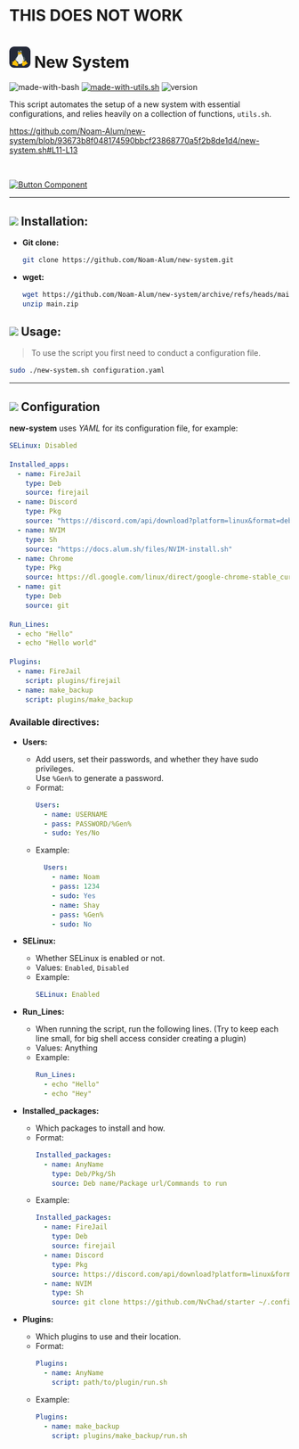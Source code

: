 # THIS DOES NOT WORK

# <img src="https://github.com/tandpfun/skill-icons/raw/main/icons/Linux-Dark.svg" width="38" style="max-width: 100%;"> New System
![made-with-bash](https://img.shields.io/badge/Made%20with-Bash-blue?style=plastic&labelColor=%237b7b7b&color=%23003972)
[![made-with-utils.sh](https://img.shields.io/badge/Made%20with-utils.sh-blue?style=plastic&labelColor=%237b7b7b&color=%23003972)](https://github.com/Noam-Alum/utils.sh)
![version](https://img.shields.io/badge/Version-1.0.0-blue?style=plastic&labelColor=%2390ee90&color=%23003972)

This script automates the setup of a new system with essential configurations, and relies heavily on a collection of functions, `utils.sh`.

https://github.com/Noam-Alum/new-system/blob/93673b8f048174590bbcf23868770a5f2b8de1d4/new-system.sh#L11-L13

<br>

[![Button Component](https://readme-components.vercel.app/api?component=button&text=Go-to-utils.sh)](https://github.com/Noam-Alum/utils.sh)

---

##  <img src="https://cdn.iconscout.com/icon/premium/png-256-thumb/install-1462529-1238097.png?f=webp&w=256" width="24" style="max-width: 100%;"> Installation:

- **Git clone:**
  ```sh
  git clone https://github.com/Noam-Alum/new-system.git
  ```

- **wget:**
  ```sh
  wget https://github.com/Noam-Alum/new-system/archive/refs/heads/main.zip
  unzip main.zip
  ```

## <img src="https://cdn-icons-png.flaticon.com/512/5486/5486152.png" width="26" style="max-width: 100%;"> Usage:

> To use the script you first need to conduct a configuration file.

```sh
sudo ./new-system.sh configuration.yaml
```

---

## <img src="https://icons.iconarchive.com/icons/dtafalonso/android-lollipop/256/Settings-icon.png" width="26" style="max-width: 100%;"> Configuration

**new-system** uses *YAML* for its configuration file, for example:

```yaml
SELinux: Disabled

Installed_apps:
  - name: FireJail
    type: Deb
    source: firejail
  - name: Discord
    type: Pkg
    source: "https://discord.com/api/download?platform=linux&format=deb"
  - name: NVIM
    type: Sh
    source: "https://docs.alum.sh/files/NVIM-install.sh"
  - name: Chrome
    type: Pkg
    source: https://dl.google.com/linux/direct/google-chrome-stable_current_amd64.deb
  - name: git
    type: Deb
    source: git

Run_Lines:
  - echo "Hello"
  - echo "Hello world"

Plugins:
  - name: FireJail
    script: plugins/firejail
  - name: make_backup
    script: plugins/make_backup
```

### Available directives:

* **Users:**
  - Add users, set their passwords, and whether they have sudo privileges.<br>
    Use `%Gen%` to generate a password.
  - Format:
    ```yaml
    Users:
      - name: USERNAME
      - pass: PASSWORD/%Gen%
      - sudo: Yes/No
    ```
  - Example:
    ```yaml
      Users:
        - name: Noam
        - pass: 1234
        - sudo: Yes
        - name: Shay
        - pass: %Gen%
        - sudo: No
    ```

* **SELinux:**
  - Whether SELinux is enabled or not.
  - Values: `Enabled`, `Disabled`
  - Example:
    ```yaml
    SELinux: Enabled
    ```

* **Run_Lines:**
  - When running the script, run the following lines. (Try to keep each line small, for big shell access consider creating a plugin)
  - Values: Anything
  - Example:
    ```yaml
    Run_Lines:
      - echo "Hello"
      - echo "Hey"
    ```

* **Installed_packages:**
  - Which packages to install and how.
  - Format:
    ```yaml
    Installed_packages:
      - name: AnyName
        type: Deb/Pkg/Sh
        source: Deb name/Package url/Commands to run
    ```
  - Example:
    ```yaml
    Installed_packages:
      - name: FireJail
        type: Deb
        source: firejail
      - name: Discord
        type: Pkg
        source: https://discord.com/api/download?platform=linux&format=deb
      - name: NVIM
        type: Sh
        source: git clone https://github.com/NvChad/starter ~/.config/nvim && nvim
    ```

* **Plugins:**
  - Which plugins to use and their location.
  - Format:
    ```yaml
    Plugins:
      - name: AnyName
        script: path/to/plugin/run.sh
    ```
  - Example:
    ```yaml
    Plugins:
      - name: make_backup
        script: plugins/make_backup/run.sh
    ```
